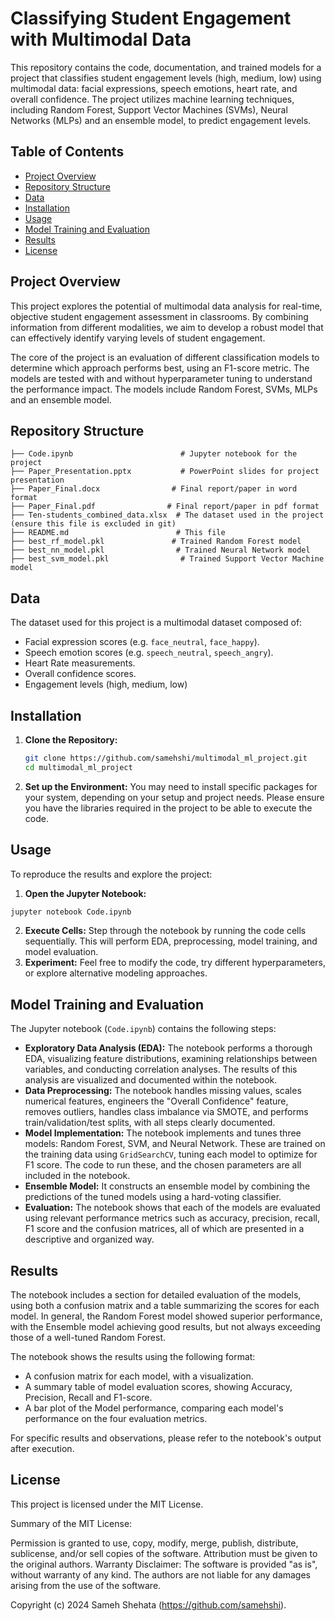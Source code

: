 # Classifying Student Engagement with Multimodal Data

This repository contains the code, documentation, and trained models for a project that classifies student engagement levels (high, medium, low) using multimodal data: facial expressions, speech emotions, heart rate, and overall confidence. The project utilizes machine learning techniques, including Random Forest, Support Vector Machines (SVMs), Neural Networks (MLPs) and an ensemble model, to predict engagement levels.

## Table of Contents

- [Project Overview](#project-overview)
- [Repository Structure](#repository-structure)
- [Data](#data)
- [Installation](#installation)
- [Usage](#usage)
- [Model Training and Evaluation](#model-training-and-evaluation)
- [Results](#results)
- [License](#license)

## Project Overview

This project explores the potential of multimodal data analysis for real-time, objective student engagement assessment in classrooms. By combining information from different modalities, we aim to develop a robust model that can effectively identify varying levels of student engagement.

The core of the project is an evaluation of different classification models to determine which approach performs best, using an F1-score metric. The models are tested with and without hyperparameter tuning to understand the performance impact. The models include Random Forest, SVMs, MLPs and an ensemble model.

## Repository Structure

```
├── Code.ipynb                        # Jupyter notebook for the project
├── Paper_Presentation.pptx           # PowerPoint slides for project presentation
├── Paper_Final.docx                # Final report/paper in word format
├── Paper_Final.pdf                # Final report/paper in pdf format
├── Ten-students_combined_data.xlsx  # The dataset used in the project (ensure this file is excluded in git)
├── README.md                        # This file
├── best_rf_model.pkl               # Trained Random Forest model
├── best_nn_model.pkl                # Trained Neural Network model
├── best_svm_model.pkl                # Trained Support Vector Machine model
```

## Data

The dataset used for this project is a multimodal dataset composed of:

*   Facial expression scores (e.g. `face_neutral`, `face_happy`).
*   Speech emotion scores (e.g. `speech_neutral`, `speech_angry`).
*   Heart Rate measurements.
*   Overall confidence scores.
*   Engagement levels (high, medium, low)

## Installation

1.  **Clone the Repository:**

    ```bash
    git clone https://github.com/samehshi/multimodal_ml_project.git
    cd multimodal_ml_project
    ```

2. **Set up the Environment:** You may need to install specific packages for your system, depending on your setup and project needs. Please ensure you have the libraries required in the project to be able to execute the code.

## Usage

To reproduce the results and explore the project:

1.  **Open the Jupyter Notebook:**
   ```bash
   jupyter notebook Code.ipynb
   ```
2.  **Execute Cells:** Step through the notebook by running the code cells sequentially. This will perform EDA, preprocessing, model training, and model evaluation.
3.  **Experiment:** Feel free to modify the code, try different hyperparameters, or explore alternative modeling approaches.

## Model Training and Evaluation

The Jupyter notebook (`Code.ipynb`) contains the following steps:

*   **Exploratory Data Analysis (EDA):** The notebook performs a thorough EDA, visualizing feature distributions, examining relationships between variables, and conducting correlation analyses. The results of this analysis are visualized and documented within the notebook.
*   **Data Preprocessing:** The notebook handles missing values, scales numerical features, engineers the "Overall Confidence" feature, removes outliers, handles class imbalance via SMOTE, and performs train/validation/test splits, with all steps clearly documented.
*   **Model Implementation:** The notebook implements and tunes three models: Random Forest, SVM, and Neural Network.  These are trained on the training data using `GridSearchCV`, tuning each model to optimize for F1 score. The code to run these, and the chosen parameters are all included in the notebook.
*   **Ensemble Model:** It constructs an ensemble model by combining the predictions of the tuned models using a hard-voting classifier.
*  **Evaluation:** The notebook shows that each of the models are evaluated using relevant performance metrics such as accuracy, precision, recall, F1 score and the confusion matrices, all of which are presented in a descriptive and organized way.

## Results

The notebook includes a section for detailed evaluation of the models, using both a confusion matrix and a table summarizing the scores for each model. In general, the Random Forest model showed superior performance, with the Ensemble model achieving good results, but not always exceeding those of a well-tuned Random Forest.

The notebook shows the results using the following format:
* A confusion matrix for each model, with a visualization.
* A summary table of model evaluation scores, showing Accuracy, Precision, Recall and F1-score.
* A bar plot of the Model performance, comparing each model's performance on the four evaluation metrics.

For specific results and observations, please refer to the notebook's output after execution.

## License

This project is licensed under the MIT License.

Summary of the MIT License:

Permission is granted to use, copy, modify, merge, publish, distribute, sublicense, and/or sell copies of the software.
Attribution must be given to the original authors.
Warranty Disclaimer: The software is provided "as is", without warranty of any kind. The authors are not liable for any damages arising from the use of the software.


Copyright (c) 2024 Sameh Shehata (https://github.com/samehshi).
